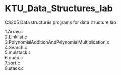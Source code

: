# KTU_Data_Structures_lab 
 CS205 Data structures
 programs for data structure lab
 
1.Array.c<br>
2.Linklist.c<br>
3.PolynomialAdditionAndPolynomialMultiplication.c<br>
4.Search.c<br>
5.mulstack.c<br>
6.queu.c<br>
7.sort.c<br>
8.stack.c<br>
